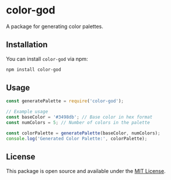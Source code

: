 
# color-god

A package for generating color palettes.

## Installation

You can install `color-god` via npm:

```bash
npm install color-god
```

## Usage

```javascript
const generatePalette = require('color-god');

// Example usage
const baseColor = '#3498db'; // Base color in hex format
const numColors = 5; // Number of colors in the palette

const colorPalette = generatePalette(baseColor, numColors);
console.log('Generated Color Palette:', colorPalette);
```

## License

This package is open source and available under the [MIT License](https://opensource.org/licenses/MIT).

